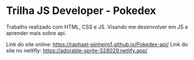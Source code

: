 # Trilha JS Developer - Pokedex

Trabalho realizado com HTML, CSS e JS. Visando me desenvolver em JS e aprender mais sobre api.

Link do site online: https://raphael-pinheiro1.github.io/Pokedex-api/
Link do site no netlifly: https://adorable-sprite-528029.netlify.app/
